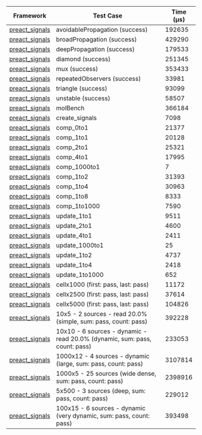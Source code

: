 | Framework | Test Case | Time (μs) |
| --- | --- | --- |
| [preact_signals](https://pub.dev/packages/preact_signals) | avoidablePropagation (success) | 192635 |
| [preact_signals](https://pub.dev/packages/preact_signals) | broadPropagation (success) | 429290 |
| [preact_signals](https://pub.dev/packages/preact_signals) | deepPropagation (success) | 179533 |
| [preact_signals](https://pub.dev/packages/preact_signals) | diamond (success) | 251345 |
| [preact_signals](https://pub.dev/packages/preact_signals) | mux (success) | 353433 |
| [preact_signals](https://pub.dev/packages/preact_signals) | repeatedObservers (success) | 33981 |
| [preact_signals](https://pub.dev/packages/preact_signals) | triangle (success) | 93099 |
| [preact_signals](https://pub.dev/packages/preact_signals) | unstable (success) | 58507 |
| [preact_signals](https://pub.dev/packages/preact_signals) | molBench | 366184 |
| [preact_signals](https://pub.dev/packages/preact_signals) | create_signals | 7098 |
| [preact_signals](https://pub.dev/packages/preact_signals) | comp_0to1 | 21377 |
| [preact_signals](https://pub.dev/packages/preact_signals) | comp_1to1 | 20128 |
| [preact_signals](https://pub.dev/packages/preact_signals) | comp_2to1 | 25321 |
| [preact_signals](https://pub.dev/packages/preact_signals) | comp_4to1 | 17995 |
| [preact_signals](https://pub.dev/packages/preact_signals) | comp_1000to1 | 7 |
| [preact_signals](https://pub.dev/packages/preact_signals) | comp_1to2 | 31393 |
| [preact_signals](https://pub.dev/packages/preact_signals) | comp_1to4 | 30963 |
| [preact_signals](https://pub.dev/packages/preact_signals) | comp_1to8 | 8333 |
| [preact_signals](https://pub.dev/packages/preact_signals) | comp_1to1000 | 7590 |
| [preact_signals](https://pub.dev/packages/preact_signals) | update_1to1 | 9511 |
| [preact_signals](https://pub.dev/packages/preact_signals) | update_2to1 | 4600 |
| [preact_signals](https://pub.dev/packages/preact_signals) | update_4to1 | 2411 |
| [preact_signals](https://pub.dev/packages/preact_signals) | update_1000to1 | 25 |
| [preact_signals](https://pub.dev/packages/preact_signals) | update_1to2 | 4737 |
| [preact_signals](https://pub.dev/packages/preact_signals) | update_1to4 | 2418 |
| [preact_signals](https://pub.dev/packages/preact_signals) | update_1to1000 | 652 |
| [preact_signals](https://pub.dev/packages/preact_signals) | cellx1000 (first: pass, last: pass) | 11172 |
| [preact_signals](https://pub.dev/packages/preact_signals) | cellx2500 (first: pass, last: pass) | 37614 |
| [preact_signals](https://pub.dev/packages/preact_signals) | cellx5000 (first: pass, last: pass) | 104826 |
| [preact_signals](https://pub.dev/packages/preact_signals) | 10x5 - 2 sources - read 20.0% (simple, sum: pass, count: pass) | 392228 |
| [preact_signals](https://pub.dev/packages/preact_signals) | 10x10 - 6 sources - dynamic - read 20.0% (dynamic, sum: pass, count: pass) | 233053 |
| [preact_signals](https://pub.dev/packages/preact_signals) | 1000x12 - 4 sources - dynamic (large, sum: pass, count: pass) | 3107814 |
| [preact_signals](https://pub.dev/packages/preact_signals) | 1000x5 - 25 sources (wide dense, sum: pass, count: pass) | 2398916 |
| [preact_signals](https://pub.dev/packages/preact_signals) | 5x500 - 3 sources (deep, sum: pass, count: pass) | 229012 |
| [preact_signals](https://pub.dev/packages/preact_signals) | 100x15 - 6 sources - dynamic (very dynamic, sum: pass, count: pass) | 393498 |
